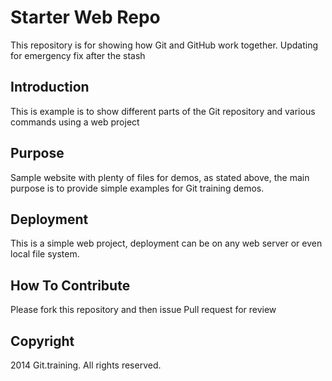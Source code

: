 # Starter Web Repo

This repository is for showing how Git and GitHub work together. Updating for emergency fix after the stash

## Introduction

This is example is to show different parts of the Git repository and various commands using a web project

## Purpose

Sample website with plenty of files for demos, as stated above, the main purpose is to provide simple examples for Git training demos.

## Deployment

This is a simple web project, deployment can be on any web server or even local file system.

## How To Contribute

Please fork this repository and then issue Pull request for review

## Copyright

2014 Git.training. All rights reserved.